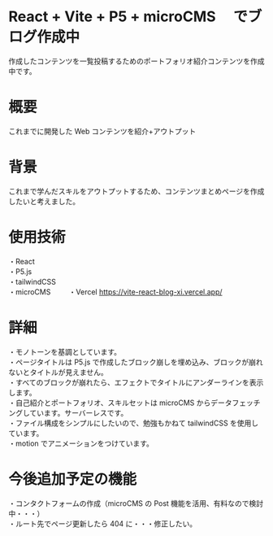 # React + Vite + P5 + microCMS 　でブログ作成中

作成したコンテンツを一覧投稿するためのポートフォリオ紹介コンテンツを作成中です。

# 概要

これまでに開発した Web コンテンツを紹介+アウトプット

# 背景

これまで学んだスキルをアウトプットするため、コンテンツまとめページを作成したいと考えました。

# 使用技術

・React  
・P5.js  
・tailwindCSS  
・microCMS 　　
・Vercel https://vite-react-blog-xi.vercel.app/

# 詳細

・モノトーンを基調としています。  
・ページタイトルは P5.js で作成したブロック崩しを埋め込み、ブロックが崩れないとタイトルが見えません。  
・すべてのブロックが崩れたら、エフェクトでタイトルにアンダーラインを表示します。  
・自己紹介とポートフォリオ、スキルセットは microCMS からデータフェッチングしています。サーバーレスです。  
・ファイル構成をシンプルにしたいので、勉強もかねて tailwindCSS を使用しています。  
・motion でアニメーションをつけています。

# 今後追加予定の機能

・コンタクトフォームの作成（microCMS の Post 機能を活用、有料なので検討中・・・）  
・ルート先でページ更新したら 404 に・・・修正したい。
